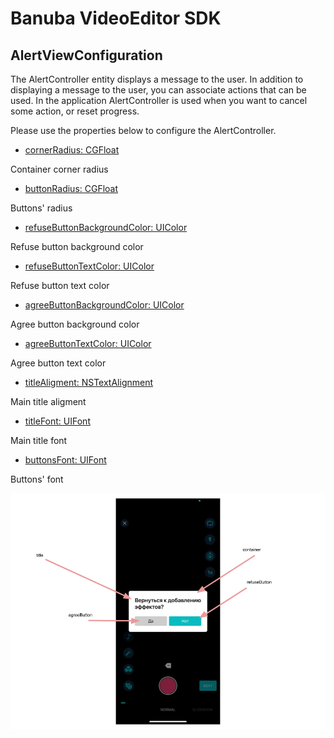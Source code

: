 # Banuba VideoEditor SDK
## AlertViewConfiguration

The AlertController entity displays a message to the user.
In addition to displaying a message to the user, you can associate actions that can be used. In the application AlertController is used when you want to cancel some action, or reset progress.

Please use the properties below to configure the AlertController.

- [cornerRadius: CGFloat](/Example/Example/Extension/AlertViewConfiguration.swift#L7)

Container corner radius

- [buttonRadius: CGFloat](/Example/Example/Extension/AlertViewConfiguration.swift#L8)

Buttons' radius

- [refuseButtonBackgroundColor: UIColor](/Example/Example/Extension/AlertViewConfiguration.swift#L9)

Refuse button background color

- [refuseButtonTextColor: UIColor](/Example/Example/Extension/AlertViewConfiguration.swift#L10)

Refuse button text color

- [agreeButtonBackgroundColor: UIColor](/Example/Example/Extension/AlertViewConfiguration.swift#L11)

Agree button background color

- [agreeButtonTextColor: UIColor](/Example/Example/Extension/AlertViewConfiguration.swift#L12)

Agree button text color

- [titleAligment: NSTextAlignment](/Example/Example/Extension/AlertViewConfiguration.swift#L13)

Main title aligment

- [titleFont: UIFont](/Example/Example/Extension/AlertViewConfiguration.swift#L14)

Main title font

- [buttonsFont: UIFont](/Example/Example/Extension/AlertViewConfiguration.swift#L15)

Buttons' font

![img](screenshots/AlertScreen.png)
